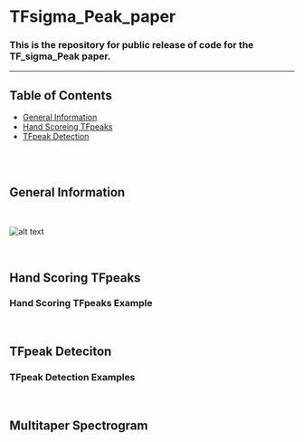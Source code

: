 # TFsigma_Peak_paper
### This is the repository for public release of code for the TF_sigma_Peak paper.
--- 

## Table of Contents
* [General Information](#general-information)
* [Hand Scoreing TFpeaks](#hand-scoring-tfpeaks)
* [TFpeak Detection](#tfpeak-detection)
<br/>
<br/>

## General Information

<br/>

![alt text](https://prerau.bwh.harvard.edu/spindle_view/TFpeaks_gitImage.png)

<br/>

## Hand Scoring TFpeaks

### Hand Scoring TFpeaks Example

<br/>

## TFpeak Deteciton

### TFpeak Detection Examples

<br/>

## Multitaper Spectrogram 

<br/>

